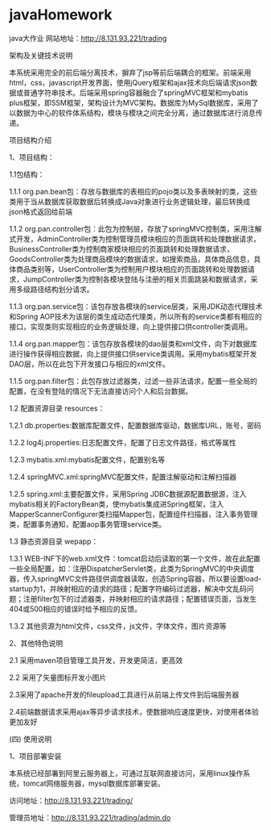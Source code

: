 # javaHomework
java大作业
网站地址：http://8.131.93.221/trading

架构及关键技术说明

本系统采用完全的前后端分离技术，摒弃了jsp等前后端耦合的框架。前端采用html，css，javascript开发界面，使用jQuery框架和ajax技术向后端请求json数据或普通字符串技术。后端采用spring容器融合了springMVC框架和mybatis plus框架，即SSM框架，架构设计为MVC架构。数据库为MySql数据库，采用了以数据为中心的软件体系结构，模块与模块之间完全分离，通过数据库进行消息传递。

项目结构介绍

1、项目结构：

1.1包结构：

1.1.1 org.pan.bean包：存放与数据库的表相应的pojo类以及多表映射的类，这些类用于当从数据库获取数据后转换成Java对象进行业务逻辑处理，最后转换成json格式返回给前端

1.1.2 org.pan.controller包：此包为控制层，存放了springMVC控制类，采用注解式开发，AdminController类为控制管理员模块相应的页面跳转和处理数据请求，BusinessController类为控制商家模块相应的页面跳转和处理数据请求，	GoodsController类为处理商品模块的数据请求，如搜索商品，具体商品信息，具体商品类别等，UserController类为控制用户模块相应的页面跳转和处理数据请求，JumpController类为控制各模块登陆与注册的相关页面跳装和数据请求，采用多级路径结构划分请求。

1.1.3 org.pan.service包：该包存放各模块的service层类，采用JDK动态代理技术和Spring AOP技术为该层的类生成动态代理类，所以所有的service类都有相应的接口，实现类则实现相应的业务逻辑处理，向上提供接口供controller类调用。

1.1.4 org.pan.mapper包：该包存放各模块的dao层类和xml文件，向下对数据库进行操作获得相应数据，向上提供接口供service类调用。采用mybatis框架开发DAO层，所以在此包下开发接口与相应的xml文件。

1.1.5 org.pan.filter包：此包存放过滤器类，过滤一些非法请求，配置一些全局的配置，在没有登陆的情况下无法直接访问个人和后台数据。

1.2 配置资源目录 resources：

1.2.1 db.properties:数据库配置文件，配置数据库驱动，数据库URL，账号，密码

1.2.2 log4j.properties:日志配置文件，配置了日志文件路径，格式等属性

1.2.3 mybatis.xml:mybatis配置文件，配置别名等

1.2.4 springMVC.xml:springMVC配置文件，配置注解驱动和注解扫描器

1.2.5 spring.xml:主要配置文件，采用Spring JDBC数据源配置数据源，注入mybatis相关的FactoryBean类，使mybatis集成进Spring框架，注入MapperScannerConfigurer类扫描Mapper包，配置组件扫描器，注入事务管理类，配置事务通知，配置aop事务管理service类。

1.3 静态资源目录 wepapp：

1.3.1 WEB-INF下的web.xml文件：tomcat启动后读取的第一个文件，故在此配置一些全局配置，如：注册DispatcherServlet类，此类为SpringMVC的中央调度器，传入springMVC文件路径供调度器读取，创造Spring容器，所以要设置load-startup为1，并映射相应的请求的路径；配置字符编码过滤器，解决中文乱码问题；注册filter包下的过滤器类，并映射相应的请求路径；配置错误页面，当发生404或500相应的错误时给予相应的反馈。

1.3.2 其他资源为html文件，css文件，js文件，字体文件，图片资源等

2、其他特色说明

2.1 采用maven项目管理工具开发，开发更简洁，更高效

2.2 采用了矢量图标开发小图片

2.3采用了apache开发的fileupload工具进行从前端上传文件到后端服务器

2.4前端数据请求采用ajax等异步请求技术，使数据响应速度更快，对使用者体验更加友好

(四)	使用说明

1、项目部署安装

本系统已经部署到阿里云服务器上，可通过互联网直接访问，采用linux操作系统，tomcat网络服务器，mysql数据库部署安装。

访问地址：http://8.131.93.221/trading/

管理员地址：http://8.131.93.221/trading/admin.do
